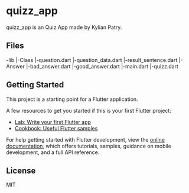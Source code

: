 # quizz_app

quizz_app is an Quiz App made by Kylian Patry.

## Files

-lib
  |-Class
      |-question.dart
      |-question_data.dart
      |-result_sentence.dart 
      |-Answer
          |-bad_answer.dart
          |-good_answer.dart
  |-main.dart
  |-quizz.dart
  

## Getting Started

This project is a starting point for a Flutter application.

A few resources to get you started if this is your first Flutter project:

- [Lab: Write your first Flutter app](https://docs.flutter.dev/get-started/codelab)
- [Cookbook: Useful Flutter samples](https://docs.flutter.dev/cookbook)

For help getting started with Flutter development, view the
[online documentation](https://docs.flutter.dev/), which offers tutorials,
samples, guidance on mobile development, and a full API reference.

## License 
MIT
